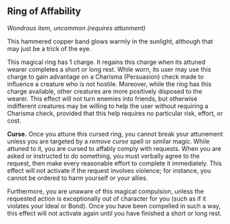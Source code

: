 ## Ring of Affability

_Wondrous item, uncommon (requires attunment)_

This hammered copper band glows warmly in the sunlight, although that may just be a trick of the eye.

This magical ring has 1 charge. It regains this charge when its attuned wearer completes a short or long rest. While worn, its user may use this charge to gain advantage on a Charisma (Persuasion) check made to influence a creature who is not hostile. Moreover, while the ring has this charge available, other creatures are more positively disposed to the wearer. This effect will not turn enemies into friends, but otherwise indifferent creatures may be willing to help the user without requiring a Charisma check, provided that this help requires no particular risk, effort, or cost.

**Curse.** Once you attune this cursed ring, you cannot break your attunement unless you are targeted by a _remove curse_ spell or similar magic. While attuned to it, you are cursed to affably comply with requests. When you are asked or instructed to do something, you must verbally agree to the request, then make every reasonable effort to complete it immediately. This effect will not activate if the request involves violence; for instance, you cannot be ordered to harm yourself or your allies.

Furthermore, you are unaware of this magical compulsion, unless the requested action is exceptionally out of character for you (such as if it violates your Ideal or Bond). Once you have been compelled in such a way, this effect will not activate again until you have finished a short or long rest.
